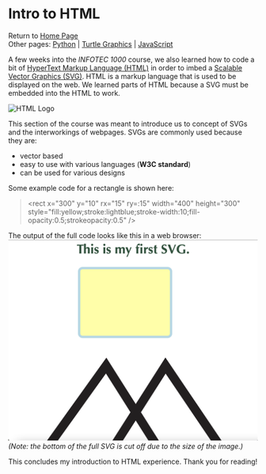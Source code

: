 # Intro to HTML  
Return to [Home Page](README.md)  
Other pages: [Python](pythonbeginnings.md) | [Turtle Graphics](TurtleGraphics.md) | [JavaScript](JavaScript.md)

A few weeks into the _INFOTEC 1000_ course, we also learned how to code a bit of [HyperText Markup Language (HTML)](https://en.wikipedia.org/wiki/HTML) in order to imbed a [Scalable Vector Graphics (SVG)](https://en.wikipedia.org/wiki/Scalable_Vector_Graphics). HTML is a markup language that is used to be displayed on the web. We learned parts of HTML because a SVG must be embedded into the HTML to work.

![HTML Logo](https://upload.wikimedia.org/wikipedia/commons/8/80/HTML5_logo_resized.svg)

This section of the course was meant to introduce us to concept of SVGs and the interworkings of webpages. SVGs are commonly used because they are:  
* vector based  
* easy to use with various languages (**W3C standard**)  
* can be used for various designs  

Some example code for a rectangle is shown here:
><rect x="300" y="10" rx="15" ry=:15" width="400" height="300" style="fill:yellow;stroke:lightblue;stroke-width:10;fill-opacity:0.5;strokeopacity:0.5" />   

The output of the full code looks like this in a web browser:  
![SVG Screenshot](svgscreenshot.png)  
_(Note: the bottom of the full SVG is cut off due to the size of the image.)_  

This concludes my introduction to HTML experience. Thank you for reading!